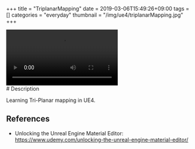 +++
title = "TriplanarMapping"
date = 2019-03-06T15:49:26+09:00
tags = []
categories = "everyday"
thumbnail = "/img/ue4/triplanarMapping.jpg"
+++

<div class="image">
<video autoplay loop id="vid" src="/video/triplanarMapping.mp4" type="video/mp4" style="max-width: 480px;">
</div>

<div class="description">
# Description

Learning Tri-Planar mapping in UE4.

## References
- Unlocking the Unreal Engine Material Editor: https://www.udemy.com/unlocking-the-unreal-engine-material-editor/